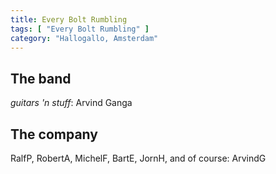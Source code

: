 ```yaml
---
title: Every Bolt Rumbling
tags: [ "Every Bolt Rumbling" ]
category: "Hallogallo, Amsterdam"
---
```

The band
--------
_guitars 'n stuff_: Arvind Ganga

The company
-----------
RalfP, RobertA, MichelF, BartE, JornH, and of course: ArvindG

